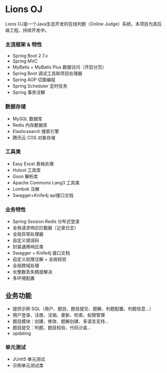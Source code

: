 # Lions OJ

Lions OJ是一个Java生态开发的在线判题（Online Judge）系统，本项目为其后端工程，持续开发中。

### 主流框架 & 特性

- Spring Boot 2.7.x
- Spring MVC
- MyBatis + MyBatis Plus 数据访问（开启分页）
- Spring Boot 调试工具和项目处理器
- Spring AOP 切面编程
- Spring Scheduler 定时任务
- Spring 事务注解

### 数据存储

- MySQL 数据库
- Redis 内存数据库
- Elasticsearch 搜索引擎
- 腾讯云 COS 对象存储

### 工具类

- Easy Excel 表格处理
- Hutool 工具库
- Gson 解析库
- Apache Commons Lang3 工具类
- Lombok 注解
- Swagger+Knife4j api接口文档

### 业务特性

- Spring Session Redis 分布式登录
- 全局请求响应拦截器（记录日志）
- 全局异常处理器
- 自定义错误码
- 封装通用响应类
- Swagger + Knife4j 接口文档
- 自定义权限注解 + 全局校验
- 全局跨域处理
- 长整数丢失精度解决
- 多环境配置


## 业务功能

- 提供示例 SQL（用户、题目、题目提交、题解、判题配置、判题信息...）
- 用户登录、注册、注销、更新、检索、权限管理
- 题目模块：创建、修改、题解创建、多语言支持...
- 题目提交：判题、题目校验、代码沙盒...
- updating
### 单元测试

- JUnit5 单元测试
- 示例单元测试类
